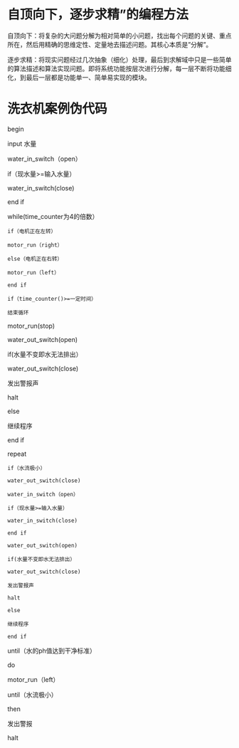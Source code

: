 # 自顶向下，逐步求精”的编程方法
自顶向下：将复杂的大问题分解为相对简单的小问题，找出每个问题的关键、重点所在，然后用精确的思维定性、定量地去描述问题。其核心本质是”分解”。       

逐步求精：将现实问题经过几次抽象（细化）处理，最后到求解域中只是一些简单的算法描述和算法实现问题。即将系统功能按层次进行分解，每一层不断将功能细化，到最后一层都是功能单一、简单易实现的模块。      
# 洗衣机案例伪代码
begin     

input 水量      

water_in_switch（open）     

if（现水量>=输入水量）    

water_in_switch(close)     

end if     

while(time_counter为4的倍数）     

    if（电机正在左转）     

    motor_run（right）      
  
    else（电机正在右转）      

    motor_run（left）      

    end if      

    if（time_counter()>=一定时间）      

    结束循环      

motor_run(stop)        

water_out_switch(open)       

if(水量不变即水无法排出）      

water_out_switch(close)      

发出警报声     
     
halt     

else       

继续程序      

end if     

repeat      

    if（水流极小）     

    water_out_switch(close)       

    water_in_switch（open）      

    if（现水量>=输入水量）      

    water_in_switch(close)     

    end if      

    water_out_switch(open)       

    if(水量不变即水无法排出）      

    water_out_switch(close)      

    发出警报声       

    halt       

    else      

    继续程序      

    end if      

until（水的ph值达到干净标准）     

do     

motor_run（left）      

until（水流极小）     

then       

发出警报     

halt     
     
